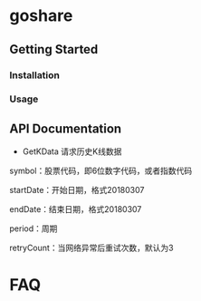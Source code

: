 # goshare

<!-- [START getstarted] -->
## Getting Started

### Installation
### Usage

## API Documentation
* GetKData 请求历史K线数据

symbol：股票代码，即6位数字代码，或者指数代码


startDate：开始日期，格式20180307


endDate：结束日期，格式20180307


period：周期


retryCount：当网络异常后重试次数，默认为3


# FAQ
